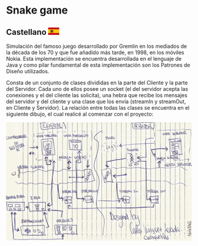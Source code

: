 # Snake game

## Castellano ![CastellanoLenguaje](media/es.png)

Simulación del famoso juego desarrollado por Gremlin en los mediados de la década de los 70 y que fue añadido más tarde, en 1998, en los móviles Nokia. Esta implementación se encuentra desarrollada en el lenguaje de Java y como pilar fundamental de esta implementación son los Patrones de Diseño utilizados.

Consta de un conjunto de clases divididas en la parte del Cliente y la parte del Servidor. Cada uno de ellos posee un socket (el del servidor acepta las conexiones y el del cliente las solicita), una hebra que recibe los mensajes del servidor y del cliente y una clase que los envía (streamIn y streamOut, en Cliente y Servidor). La relación entre todas las clases se encuentra en el siguiente dibujo, el cual realicé al comenzar con el proyecto:

![DiseñoJuego](media/diseño.jpg)
